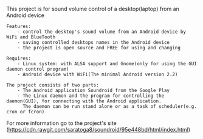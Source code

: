 This project is for sound volume control of a desktop(laptop) from an Android device

	Features:
		- control the desktop's sound volume from an Android device by WiFi and BlueTooth
		- saving controlled desktops names in the Android device
		- the project is open source and FREE for using and changing

	Requires:
		- Linux system: with ALSA support and Gnome(only for using the GUI daemon control program)		 
		- Android device with WiFi(The minimal Android version 2.2)

	The project consists of two parts: 	
		- The Android application Soundroid from the Google Play
		- The Linux daemon and the program for controlling the daemon(GUI), for connecting with the Android application.
		  The daemon can be run stand alone or as a task of scheduler(e.g. cron or fcron)
	
  For more information go to the project's site (https://cdn.rawgit.com/saratoga8/soundroid/95e448bd/html/index.html)
